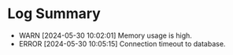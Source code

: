 # Log Summary

- WARN  [2024-05-30 10:02:01] Memory usage is high.
- ERROR [2024-05-30 10:05:15] Connection timeout to database.
